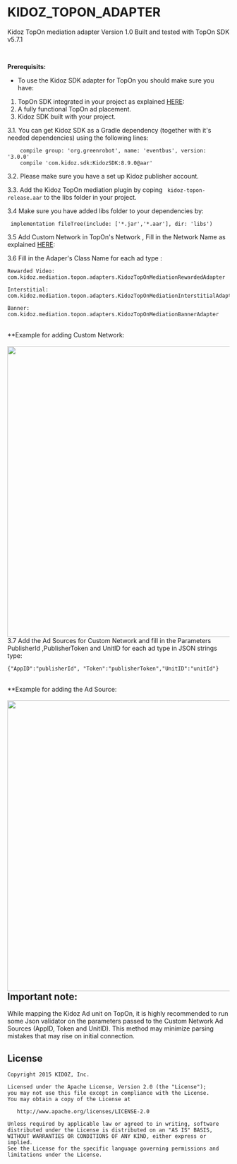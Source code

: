 


# KIDOZ_TOPON_ADAPTER
Kidoz TopOn mediation adapter Version 1.0 
Built and tested with TopOn SDK v5.7.1

</br>

**Prerequisits:**
* To use the Kidoz SDK adapter for TopOn you should make sure you have:
1. TopOn SDK integrated in your project as explained [HERE](https://docs.toponad.com/#/en-us/android/android_doc/android_access_doc):
2. A fully functional TopOn ad placement.
3. Kidoz SDK built with your project.

3.1. You can get Kidoz SDK as a Gradle dependency (together with it's needed dependencies) using the following lines:
```
    compile group: 'org.greenrobot', name: 'eventbus', version: '3.0.0'
    compile 'com.kidoz.sdk:KidozSDK:8.9.0@aar'
```
3.2. Please make sure you have a set up Kidoz publisher account.

3.3. Add the Kidoz TopOn mediation plugin by coping `` kidoz-topon-release.aar`` to the libs folder in your project.

3.4 Make sure you have added libs folder to your dependencies by:

 ```
  implementation fileTree(include: ['*.jar','*.aar'], dir: 'libs')  
```

3.5  Add Custom Network in TopOn's Network , Fill in the Network Name as explained [HERE](https://docs.toponad.com/#/en-us/android/NetworkAccess/customnetwork/customnetwork):

3.6  Fill in the Adaper's Class Name for each ad type :
 
 ```
 Rewarded Video: com.kidoz.mediation.topon.adapters.KidozTopOnMediationRewardedAdapter
 
 Interstitial: com.kidoz.mediation.topon.adapters.KidozTopOnMediationInterstitialAdapter
 
 Banner: com.kidoz.mediation.topon.adapters.KidozTopOnMediationBannerAdapter 
```
<br/>
**Example for adding Custom Network:
</br>

</br>
<a href="url"><img src="https://cdn.kidoz.net/new/sdk/GITHUB_GRAPHICS/KIDOZ_SDK_Documentaions/TopOn-CustomNetwork.png" align="left" height="659" width="994" ></a>
</br>


3.7 Add the Ad Sources for Custom Network and fill in the Parameters PublisherId ,PublisherToken and UnitID for each ad type in JSON strings type:
 ```
 {"AppID":"publisherId", "Token":"publisherToken","UnitID":"unitId"}
```

<br/>
**Example for adding the Ad Source:
</br>

</br>
<a href="url"><img src="https://cdn.kidoz.net/new/sdk/GITHUB_GRAPHICS/KIDOZ_SDK_Documentaions/TopOn-AdSource.png" align="left" height="659" width="994" ></a>
</br>


## Important note: ##
While mapping the Kidoz Ad unit on TopOn, it is highly recommended to run some Json validator on the parameters passed to the Custom Network Ad Sources (AppID, Token and UnitID). This method may minimize parsing mistakes that may rise on initial connection.


License
--------

    Copyright 2015 KIDOZ, Inc.

    Licensed under the Apache License, Version 2.0 (the "License");
    you may not use this file except in compliance with the License.
    You may obtain a copy of the License at

       http://www.apache.org/licenses/LICENSE-2.0

    Unless required by applicable law or agreed to in writing, software
    distributed under the License is distributed on an "AS IS" BASIS,
    WITHOUT WARRANTIES OR CONDITIONS OF ANY KIND, either express or implied.
    See the License for the specific language governing permissions and
    limitations under the License.

